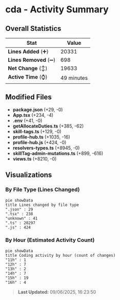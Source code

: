 # cda - Activity Summary 

## Overall Statistics

| Stat                   | Value                                                             |
| ---------------------- | ----------------------------------------------------------------- |
| **Lines Added** (➕)   | 20331                                          |
| **Lines Removed** (➖) | 698                                        |
| **Net Change** (↕)    | 19633                |
| **Active Time** (⌚)   | 49 minutes |


## Modified Files
- **package.json** (+29, -0)
- **App.tsx** (+234, -4)
- **.env** (+41, -0)
- **getAllocateDuties.ts** (+385, -62)
- **skill-tags.ts** (+129, -0)
- **profile-hub.ts** (+1035, -16)
- **profile-hub.js** (+424, -0)
- **resolvers-types.ts** (+8945, -0)
- **skillTag-admin-mutations.ts** (+899, -616)
- **views.ts** (+8210, -0)

## Visualizations

### By File Type (Lines Changed)

```mermaid
pie showData
title Lines changed by file type
".json" : 29
".tsx" : 238
"unknown" : 41
".ts" : 20297
".js" : 424
```

### By Hour (Estimated Activity Count)

```mermaid
pie showData
title Coding activity by hour (count of changes)
"11h" : 1
"12h" : 7
"13h" : 2
"14h" : 7
"15h" : 19
"16h" : 4
```


> **Last Updated:** 09/06/2025, 16:23:50